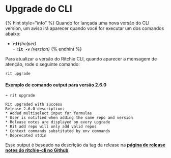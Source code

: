 # Upgrade do CLI

{% hint style="info" %}
Quando for lançada uma nova versão do CLI version, um aviso irá aparecer quando você for executar um dos comandos abaixo:

- **`rit`**_\(helper\)  
-_ **`rit -v`** _\(version\)_
{% endhint %}

Para atualizar a versão do Ritchie CLI,  quando aparecer a mensagem de atenção, rode o seguinte comando:  

```text
rit upgrade
```

#### Exemplo de comando output para versão 2.6.0

```text
➜ rit upgrade

Rit upgraded with success
Release 2.6.0 description:
* Added multiselect input for formulas
* User is notified when adding the same repo and version
* Release notes are displayed on every upgrade
* Rit add repo will only add valid repos
* Context commands substituted by env commands
* Deprecated stdin
```

Esse output é baseado na descrição da tag da release na [**página de release notes do ritchie-cli no Github**](https://github.com/ZupIT/ritchie-cli/releases).

